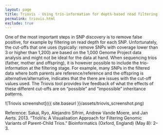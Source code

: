 ```yaml
---
layout: page
title: Triovis - Using trio-information for depth-based read filtering
permalink: triovis.html
exclude: true
---
```

One of the most important steps in SNP discovery is to remove false positive, for example by filtering on read depth for each SNP. Unfortunately, the cut-offs that one uses (typically: remove SNPs with coverage lower than 3 or higher than 1,200) are based on the 1,000 Genome Project data analysis and might not be ideal for the data at hand. When sequencing trios (father, mother and offspring), it is however possible to include the trio-information at the filtering stage. For example, many SNPs in the filtered data where both parents are reference/reference and the offspring is alternative/alternative, indicates that the there are issues with the cut-off values used. The Triovis tool provides live feedback of what the effects of these different cut-offs are on “possible” and “impossible” inheritance patterns.

![Triovis screenshot]({{ site.baseurl }}/assets/triovis_screenshot.png)

Reference: Sakai, Ryo, Alejandro Sifrim, Andrew Vande Moere, and Jan Aerts. 2013. “TrioVis: A Visualisation Approach for Filtering Genomic Variants of Parent-Child Trios.” Bioinformatics (Oxford, England) (May 8): 2–3.
